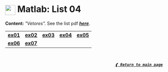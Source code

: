 # <img height="32px" align="center" src="https://cdn.jsdelivr.net/gh/devicons/devicon/icons/matlab/matlab-original.svg"/>&nbsp;**Matlab:&nbsp;List&nbsp;04**

**Content:** _"Vetores"._
See the list pdf [**_here_**](./list04.pdf).

<table>
   <tr>
    <td> <a href="./ex01.m"> <b> ex01 </b> </a> </td>
    <td> <a href="./ex02.m"> <b> ex02 </b> </a> </td>
    <td> <a href="./ex03.m"> <b> ex03 </b> </a> </td>
    <td> <a href="./ex04.m"> <b> ex04 </b> </a> </td>
    <td> <a href="./ex05.m"> <b> ex05 </b> </a> </td>
  </tr>
  <tr>
    <td> <a href="./ex06.m"> <b> ex06 </b> </a> </td>
    <td> <a href="./ex07.m"> <b> ex07 </b> </a> </td>
    <td> </td>
    <td> </td>
    <td> </td>
  </tr>
</table>

<br>

<div align="right">

[**_`❰ Return to main page`_**](../)

<div>
